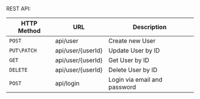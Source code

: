 REST API: 


|HTTP Method|URL|Description|
|---|---|---|
|`POST`|api/user| Create new User |
|`PUT\PATCH`|api/user/{userId}| Update User by ID |
|`GET`|api/user/{userId}| Get User by ID |
|`DELETE`|api/user/{userId} | Delete User by ID |
|`POST`|api/login| Login via email and password |
